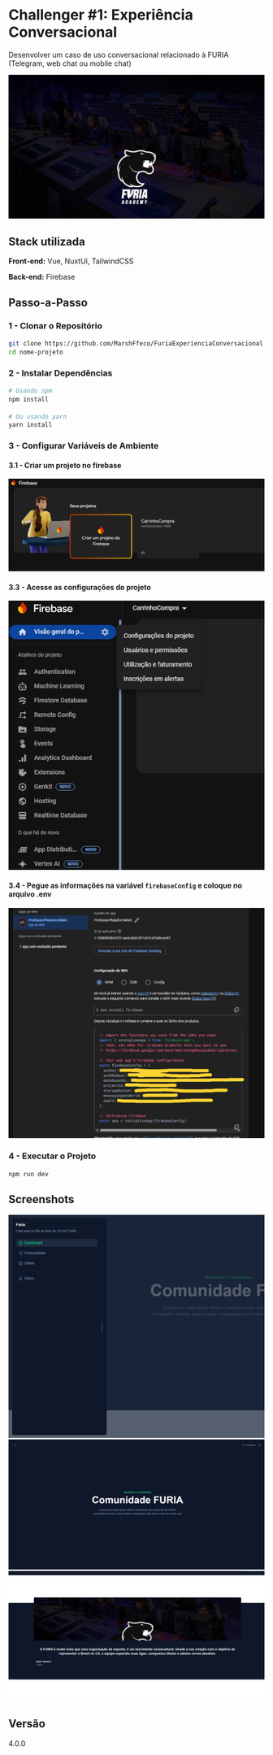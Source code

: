 # Challenger #1: Experiência Conversacional

Desenvolver um caso de uso conversacional relacionado à FURIA (Telegram, web chat ou mobile chat)

![Logo](./github/furia_img.png)

## Stack utilizada

**Front-end:** Vue, NuxtUi, TailwindCSS

**Back-end:** Firebase

## Passo-a-Passo

### 1 - Clonar o Repositório

```bash
git clone https://github.com/MarshFfeco/FuriaExperienciaConversacional.git
cd nome-projeto
```

### 2 - Instalar Dependências

```bash
# Usando npm
npm install

# Ou usando yarn
yarn install
```

### 3 - Configurar Variáveis de Ambiente

#### 3.1 - Criar um projeto no firebase

![Firebase](./github/f1.jpeg)

#### 3.3 - Acesse as configurações do projeto

![Firebase](./github/f2.jpeg)

#### 3.4 - Pegue as informações na variável `firebaseConfig` e coloque no arquivo .env

![Firebase](./github/f3.jpeg)

### 4 - Executar o Projeto

```bash
npm run dev
```

## Screenshots

![Comunidade](./github/menu.jpeg)
![Sobre](./github/comunity.jpeg)
![Menu](./github/about.jpeg)

## Versão

4.0.0